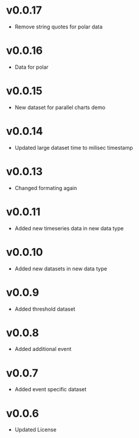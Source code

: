 v0.0.17
==================
* Remove string quotes for polar data

v0.0.16
==================
* Data for polar

v0.0.15
==================
* New dataset for parallel charts demo

v0.0.14
==================
* Updated large dataset time to milisec timestamp

v0.0.13
==================
* Changed formating again

v0.0.11
==================
* Added new timeseries data in new data type

v0.0.10
==================
* Added new datasets in new data type

v0.0.9
==================
* Added threshold dataset

v0.0.8
==================
* Added additional event

v0.0.7
==================
* Added event specific dataset

v0.0.6
==================
* Updated License
